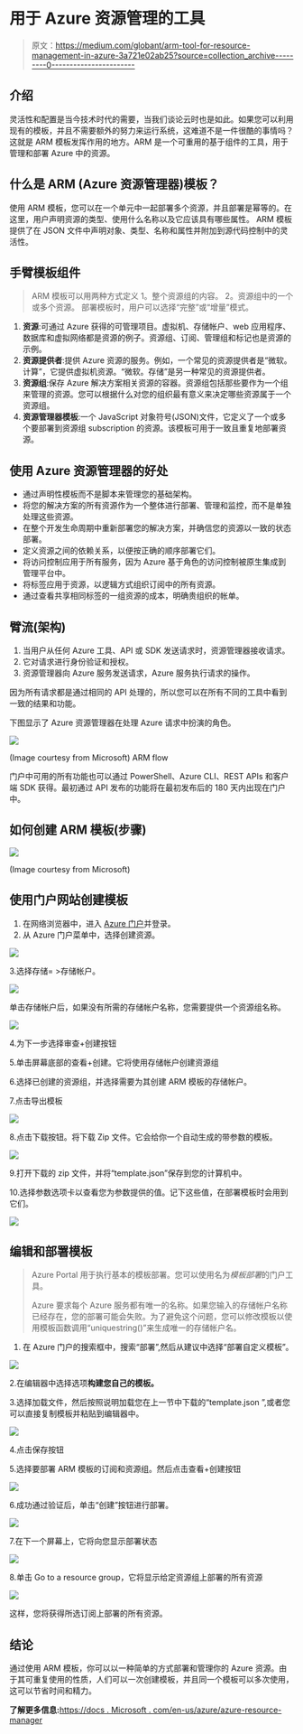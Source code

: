 # 用于 Azure 资源管理的工具

> 原文：<https://medium.com/globant/arm-tool-for-resource-management-in-azure-3a721e02ab25?source=collection_archive---------0----------------------->

## 介绍

灵活性和配置是当今技术时代的需要，当我们谈论云时也是如此。如果您可以利用现有的模板，并且不需要额外的努力来运行系统，这难道不是一件很酷的事情吗？这就是 ARM 模板发挥作用的地方。ARM 是一个可重用的基于组件的工具，用于管理和部署 Azure 中的资源。

## 什么是 ARM (Azure 资源管理器)模板？

使用 ARM 模板，您可以在一个单元中一起部署多个资源，并且部署是幂等的。在这里，用户声明资源的类型、使用什么名称以及它应该具有哪些属性。
ARM 模板提供了在 JSON 文件中声明对象、类型、名称和属性并附加到源代码控制中的灵活性。

## **手臂模板组件**

> ARM 模板可以用两种方式定义
> 1。整个资源组的内容。
> 2。资源组中的一个或多个资源。
> 部署模板时，用户可以选择“完整”或“增量”模式。

1.  **资源**:可通过 Azure 获得的可管理项目。虚拟机、存储帐户、web 应用程序、数据库和虚拟网络都是资源的例子。资源组、订阅、管理组和标记也是资源的示例。
2.  **资源提供者**:提供 Azure 资源的服务。例如，一个常见的资源提供者是“微软。计算”，它提供虚拟机资源。“微软。存储”是另一种常见的资源提供者。
3.  **资源组**:保存 Azure 解决方案相关资源的容器。资源组包括那些要作为一个组来管理的资源。您可以根据什么对您的组织最有意义来决定哪些资源属于一个资源组。
4.  **资源管理器模板**:一个 JavaScript 对象符号(JSON)文件，它定义了一个或多个要部署到资源组 subscription 的资源。该模板可用于一致且重复地部署资源。

## 使用 Azure 资源管理器的好处

*   通过声明性模板而不是脚本来管理您的基础架构。
*   将您的解决方案的所有资源作为一个整体进行部署、管理和监控，而不是单独处理这些资源。
*   在整个开发生命周期中重新部署您的解决方案，并确信您的资源以一致的状态部署。
*   定义资源之间的依赖关系，以便按正确的顺序部署它们。
*   将访问控制应用于所有服务，因为 Azure 基于角色的访问控制被原生集成到管理平台中。
*   将标签应用于资源，以逻辑方式组织订阅中的所有资源。
*   通过查看共享相同标签的一组资源的成本，明确贵组织的帐单。

## **臂流(架构)**

1.  当用户从任何 Azure 工具、API 或 SDK 发送请求时，资源管理器接收请求。
2.  它对请求进行身份验证和授权。
3.  资源管理器向 Azure 服务发送请求，Azure 服务执行请求的操作。

因为所有请求都是通过相同的 API 处理的，所以您可以在所有不同的工具中看到一致的结果和功能。

下图显示了 Azure 资源管理器在处理 Azure 请求中扮演的角色。

![](img/ace768ff7b9dce0b94c97c45f23cfc3e.png)

(Image courtesy from Microsoft) ARM flow

门户中可用的所有功能也可以通过 PowerShell、Azure CLI、REST APIs 和客户端 SDK 获得。最初通过 API 发布的功能将在最初发布后的 180 天内出现在门户中。

## 如何创建 ARM 模板(步骤)

![](img/b14d1ddb179d0aa37bced29dc781946f.png)

(Image courtesy from Microsoft)

## **使用门户网站创建模板**

1.  在网络浏览器中，进入 [Azure 门户](https://portal.azure.com/)并登录。
2.  从 Azure 门户菜单中，选择创建资源。

![](img/f588e6c84e351a8fe6a05be377c3164a.png)

3.选择存储= >存储帐户。

![](img/55263db58e7b29fbb4808c3315e613ed.png)

单击存储帐户后，如果没有所需的存储帐户名称，您需要提供一个资源组名称。

![](img/39e393cc7ed3a76bb82e64b660fa2f0b.png)

4.为下一步选择审查+创建按钮

5.单击屏幕底部的查看+创建。它将使用存储帐户创建资源组

6.选择已创建的资源组，并选择需要为其创建 ARM 模板的存储帐户。

7.点击导出模板

![](img/56a211ac60281497f60e4eca95be11c4.png)

8.点击下载按钮。将下载 Zip 文件。它会给你一个自动生成的带参数的模板。

![](img/2170884cdc9e5cd16028031b25e97d85.png)

9.打开下载的 zip 文件，并将“template.json”保存到您的计算机中。

10.选择参数选项卡以查看您为参数提供的值。记下这些值，在部署模板时会用到它们。

![](img/6c9b1a6494d038d08dd5764a51419eb4.png)

## 编辑和部署模板

> Azure Portal 用于执行基本的模板部署。您可以使用名为*模板部署*的门户工具。
> 
> Azure 要求每个 Azure 服务都有唯一的名称。如果您输入的存储帐户名称已经存在，您的部署可能会失败。为了避免这个问题，您可以修改模板以使用模板函数调用“uniquestring()”来生成唯一的存储帐户名。

1.  在 Azure 门户的搜索框中，搜索“部署”,然后从建议中选择“部署自定义模板”。

![](img/dd33c431595df551d7f3d2a77a77d353.png)

2.在编辑器中选择选项**构建您自己的模板。**

3.选择加载文件，然后按照说明加载您在上一节中下载的“template.json ”,或者您可以直接复制模板并粘贴到编辑器中。

![](img/6c1cef3328904ca85d7fb6aadb73f6ff.png)

4.点击保存按钮

5.选择要部署 ARM 模板的订阅和资源组。然后点击查看+创建按钮

![](img/bffa44018953d0194804a63b1cc7599d.png)

6.成功通过验证后，单击“创建”按钮进行部署。

![](img/b108b89056b573abaa800d5319069f82.png)

7.在下一个屏幕上，它将向您显示部署状态

![](img/1dadcc9a805c48371e206f6099f61271.png)

8.单击 Go to a resource group，它将显示给定资源组上部署的所有资源

![](img/5fe98a9bcfd55b03e2477d4ef810bc21.png)

这样，您将获得所选订阅上部署的所有资源。

## 结论

通过使用 ARM 模板，你可以以一种简单的方式部署和管理你的 Azure 资源。由于其可重复使用的性质，人们可以一次创建模板，并且同一个模板可以多次使用，这可以节省时间和精力。

**了解更多信息:**[https://docs . Microsoft . com/en-us/azure/azure-resource-manager](https://docs.microsoft.com/en-us/azure/azure-resource-manager)